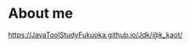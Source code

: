 # About me

<a href="https://JavaToolStudyFukuoka.github.io/Jdk/@k_kaot/" target="_blank">https://JavaToolStudyFukuoka.github.io/Jdk/@k_kaot/</a>

